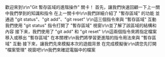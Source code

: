 歡迎來到\r\n"Git 暫存區域的進階操作" 關卡！
首先，讓我們快速回顧一下上一關中我們學到的知識和指令
在上一關卡中\r\n我們詳細介紹了 "暫存區域" 的功能
並通過 "git status"、"git add"、"git reset" \r\n這三個指令來與 "暫存區域" 互動
我們使用 "git status" 指令打開了 "暫存區域" 視窗\r\n並了解了該區域的結構和內容
接下来，我們使用了 "git add" 和 "git reset" \r\n這兩個指令來將指定檔案移入或移出 "暫存區域"
在本關裡\r\n我們將學習更進階的指令用法來與 "暫存區域" 互動
接下來，讓我們先來模擬本次的遊戲背景
在完成模擬後\r\n請您先打開 "檔案管理" 視窗吧\r\n我們來確認電腦中的檔案